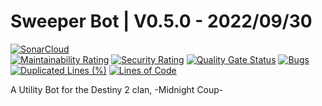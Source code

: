 # Sweeper Bot | V0.5.0 - 2022/09/30

[![SonarCloud](https://sonarcloud.io/images/project_badges/sonarcloud-orange.svg)](https://sonarcloud.io/summary/new_code?id=SweeperBot)\
[![Maintainability Rating](https://sonarcloud.io/api/project_badges/measure?project=SweeperBot&metric=sqale_rating)](https://sonarcloud.io/summary/new_code?id=SweeperBot) [![Security Rating](https://sonarcloud.io/api/project_badges/measure?project=SweeperBot&metric=security_rating)](https://sonarcloud.io/summary/new_code?id=SweeperBot) [![Quality Gate Status](https://sonarcloud.io/api/project_badges/measure?project=SweeperBot&metric=alert_status)](https://sonarcloud.io/summary/new_code?id=SweeperBot) [![Bugs](https://sonarcloud.io/api/project_badges/measure?project=SweeperBot&metric=bugs)](https://sonarcloud.io/summary/new_code?id=SweeperBot) [![Duplicated Lines (%)](https://sonarcloud.io/api/project_badges/measure?project=SweeperBot&metric=duplicated_lines_density)](https://sonarcloud.io/summary/new_code?id=SweeperBot) [![Lines of Code](https://sonarcloud.io/api/project_badges/measure?project=SweeperBot&metric=ncloc)](https://sonarcloud.io/summary/new_code?id=SweeperBot)

A Utility Bot for the Destiny 2 clan, -Midnight Coup-
